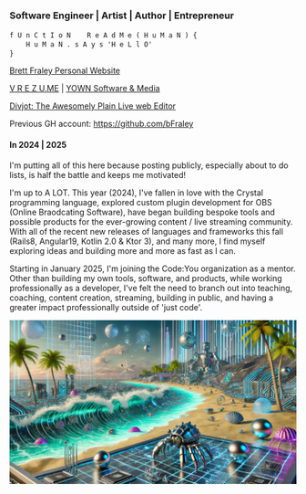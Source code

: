 ### Software Engineer | Artist | Author | Entrepreneur
```
f U n C t I o N    R e A d M e ( H u M a N ) {
    H u M a N . s A y s 'H e L l O'
}
```


[Brett Fraley Personal Website](https://brettfraley@github.io)

[V R E Z U.ME](https://vrezu.me) | [YOWN Software & Media](https://yown.info)

[Divjot: The Awesomely Plain Live web Editor](brettfraley.github.io/divjot)

Previous GH account: https://github.com/bFraley

#### In 2024 | 2025 
I'm putting all of this here because posting publicly, especially about to do lists, is half the battle and keeps me motivated!

I'm up to A LOT. This year (2024), I've fallen in love with the Crystal programming language,
explored custom plugin development for OBS (Online Braodcating Software), have began building
bespoke tools and possible products for the ever-growing content / live streaming community. 
With all of the recent new releases of languages and frameworks this fall (Rails8, Angular19, Kotlin 2.0 & Ktor 3),
and many more, I find myself exploring ideas and building more and more as fast as I can.

Starting in January 2025, I'm joining the Code:You organization as a mentor. Other than building my own tools, software, and products,
while working professionally as a developer, I've felt the need to branch out into teaching, coaching, content creation, streaming,
building in public, and having a greater impact professionally outside of 'just code'.

![Github Banner](./hacking-hermit-crabs-future-scene.webp)
